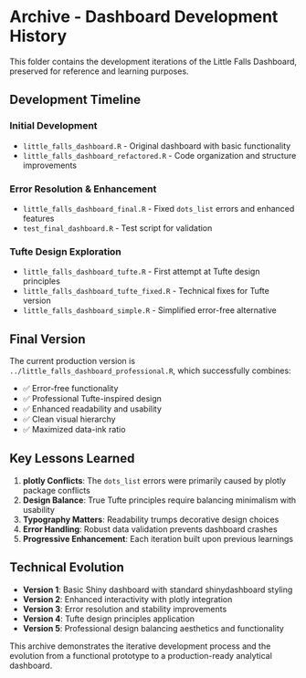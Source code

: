 # Archive - Dashboard Development History

This folder contains the development iterations of the Little Falls Dashboard, preserved for reference and learning purposes.

## Development Timeline

### Initial Development
- `little_falls_dashboard.R` - Original dashboard with basic functionality
- `little_falls_dashboard_refactored.R` - Code organization and structure improvements

### Error Resolution & Enhancement
- `little_falls_dashboard_final.R` - Fixed `dots_list` errors and enhanced features
- `test_final_dashboard.R` - Test script for validation

### Tufte Design Exploration
- `little_falls_dashboard_tufte.R` - First attempt at Tufte design principles
- `little_falls_dashboard_tufte_fixed.R` - Technical fixes for Tufte version
- `little_falls_dashboard_simple.R` - Simplified error-free alternative

## Final Version
The current production version is `../little_falls_dashboard_professional.R`, which successfully combines:

- ✅ Error-free functionality
- ✅ Professional Tufte-inspired design
- ✅ Enhanced readability and usability
- ✅ Clean visual hierarchy
- ✅ Maximized data-ink ratio

## Key Lessons Learned

1. **plotly Conflicts**: The `dots_list` errors were primarily caused by plotly package conflicts
2. **Design Balance**: True Tufte principles require balancing minimalism with usability
3. **Typography Matters**: Readability trumps decorative design choices
4. **Error Handling**: Robust data validation prevents dashboard crashes
5. **Progressive Enhancement**: Each iteration built upon previous learnings

## Technical Evolution

- **Version 1**: Basic Shiny dashboard with standard shinydashboard styling
- **Version 2**: Enhanced interactivity with plotly integration
- **Version 3**: Error resolution and stability improvements
- **Version 4**: Tufte design principles application
- **Version 5**: Professional design balancing aesthetics and functionality

This archive demonstrates the iterative development process and the evolution from a functional prototype to a production-ready analytical dashboard.